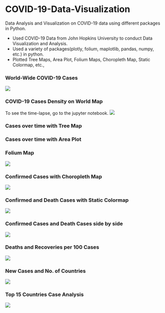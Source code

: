 # COVID-19-Data-Visualization
Data Analysis and Visualization on COVID-19 data using different packages in Python.

* Used COVID-19 Data from John Hopkins University to conduct Data Visualization and Analysis.
* Used a variety of packages(plotly, folium, maplotlib, pandas, numpy, etc.) in python.
* Plotted Tree Maps, Area Plot, Folium Maps, Choropleth Map, Static Colormap, etc.,

### World-Wide COVID-19 Cases

![](https://github.com/joshuapuram/Joshua_Portfolio/blob/main/images/newplot.png)

### COVID-19 Cases Density on World Map

To see the time-lapse, go to the jupyter notebook.
![](https://github.com/joshuapuram/Joshua_Portfolio/blob/main/images/2nd%20plot.png)

### Cases over time with Tree Map


### Cases over time with Area Plot



### Folium Map

![](https://github.com/joshuapuram/Joshua_Portfolio/blob/main/images/5th%20plot.png)

### Confirmed Cases with Choropleth Map

![](https://github.com/joshuapuram/Joshua_Portfolio/blob/main/images/6th%20plot.png)

### Confirmed and Death Cases with Static Colormap

![](https://github.com/joshuapuram/Joshua_Portfolio/blob/main/images/7th%20plot.png)



### Confirmed Cases and Death Cases side by side

![](https://github.com/joshuapuram/Joshua_Portfolio/blob/main/images/8th%20plot.png)

### Deaths and Recoveries per 100 Cases
![](https://github.com/joshuapuram/Joshua_Portfolio/blob/main/images/9th%20plot.png)

### New Cases and No. of Countries 
![](https://github.com/joshuapuram/Joshua_Portfolio/blob/main/images/10th%20plot.png)

### Top 15 Countries Case Analysis

![](https://github.com/joshuapuram/Joshua_Portfolio/blob/main/images/11th%20plot.png)

